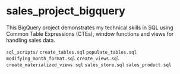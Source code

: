# sales_project_bigquery

This BigQuery project demonstrates my technical skills in SQL using Common Table Expressions (CTEs), window functions and views for handling sales data.

`sql_scripts/`
  `create_tables.sql`
  `populate_tables.sql`
  `modifying_month_format.sql`
  `create_views.sql`
  `create_materialized_views.sql`
  `sales_store.sql`
  `sales_product.sql`
